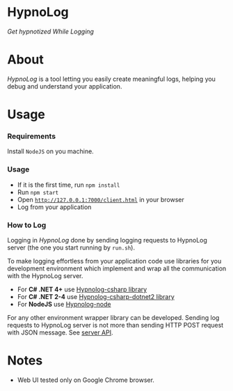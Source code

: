 HypnoLog
==========================

*Get hypnotized While Logging*

# About
*HypnoLog* is a tool letting you easily create meaningful logs, helping you
debug and understand your application.



# Usage

### Requirements ###
Install `NodeJS` on you machine.

### Usage ###
- If it is the first time, run `npm install`
- Run `npm start`
- Open [`http://127.0.0.1:7000/client.html`](http://127.0.0.1:7000/client.html) in your browser
- Log from your application

### How to Log ###

Logging in *HypnoLog* done by sending logging requests to HypnoLog server (the one you start running by `run.sh`).

To make logging effortless from your application code use libraries for you development environment which implement and wrap all the communication with the HypnoLog server.

- For **C# .NET 4+** use [Hypnolog-csharp library](#)
- For **C# .NET 2-4** use [Hypnolog-csharp-dotnet2 library](#)
- For **NodeJS** use [Hypnolog-node](#)

For any other environment wrapper library can be developed. Sending log requests to HypnoLog server is not more than sending HTTP POST request with JSON message. See [server API](#).

# Notes

- Web UI tested only on Google Chrome browser.

